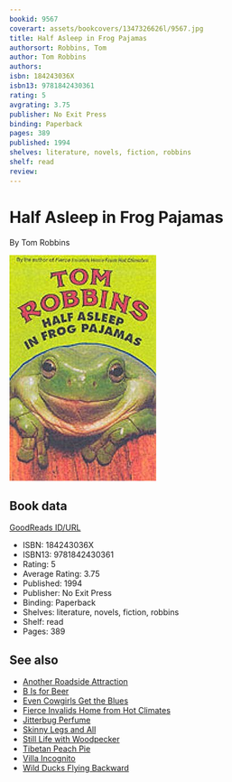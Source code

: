```yaml
---
bookid: 9567
coverart: assets/bookcovers/1347326626l/9567.jpg
title: Half Asleep in Frog Pajamas
authorsort: Robbins, Tom
author: Tom Robbins
authors: 
isbn: 184243036X
isbn13: 9781842430361
rating: 5
avgrating: 3.75
publisher: No Exit Press
binding: Paperback
pages: 389
published: 1994
shelves: literature, novels, fiction, robbins
shelf: read
review: 
---
```


# Half Asleep in Frog Pajamas

By Tom Robbins

![](../../assets/bookcovers/1347326626l/9567.jpg)

## Book data

[GoodReads ID/URL](https://www.goodreads.com/book/show/9567)

- ISBN: 184243036X
- ISBN13: 9781842430361
- Rating: 5
- Average Rating: 3.75
- Published: 1994
- Publisher: No Exit Press
- Binding: Paperback
- Shelves: literature, novels, fiction, robbins
- Shelf: read
- Pages: 389


## See also

- [Another Roadside Attraction](Another_Roadside_Attraction.md)
- [B Is for Beer](B_Is_for_Beer.md)
- [Even Cowgirls Get the Blues](Even_Cowgirls_Get_the_Blues.md)
- [Fierce Invalids Home from Hot Climates](Fierce_Invalids_Home_from_Hot_Climates.md)
- [Jitterbug Perfume](Jitterbug_Perfume.md)
- [Skinny Legs and All](Skinny_Legs_and_All.md)
- [Still Life with Woodpecker](Still_Life_with_Woodpecker.md)
- [Tibetan Peach Pie](Tibetan_Peach_Pie-_A_True_Account_of_an_Imaginative_Life.md)
- [Villa Incognito](Villa_Incognito.md)
- [Wild Ducks Flying Backward](Wild_Ducks_Flying_Backward.md)
